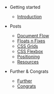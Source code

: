 - Getting started
  - [Introduction](introduction.md)

- Posts
  - [Document Flow](docFlow.md)
  - [Floats n Fixes](floatsNfixes.md)
  - [CSS Grids](grids.md)
  - [CSS Flexbox](flex.md)
  - [Positioning](positioning.md)
  - [Resources](resources.md)

- Further & Congrats
  - [Further](further.md)
  - [Congrats](congrats.md)
